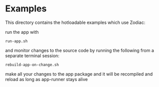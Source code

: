 # Examples

This directory contains the hotloadable examples which use Zodiac:

run the app with
```
run-app.sh
```

and monitor changes to the source code by running the following from a separate terminal session:
```
rebuild-app-on-change.sh
```

make all your changes to the app package and it will be recompiled and reload as long as app-runner stays alive